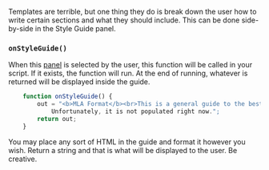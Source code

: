 Templates are terrible, but one thing they do is break down the user how to write certain sections and what they should include. This can be done side-by-side in the Style Guide panel.

### `onStyleGuide()`
When this <a href='?Plugins/Panels_API'>panel</a> is selected by the user, this function will be called in your script. If it exists, the function will run. At the end of running, whatever is returned will be displayed inside the guide.

```JavaScript
    function onStyleGuide() {
        out = "<b>MLA Format</b><br>This is a general guide to the best practices for the MLA Format.     
            Unfortunately, it is not populated right now.";
        return out;
    }
```

You may place any sort of HTML in the guide and format it however you wish. Return a string and that is what will be displayed to the user. Be creative.